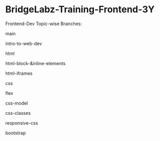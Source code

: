 # BridgeLabz-Training-Frontend-3Y




Frontend-Dev
Topic-wise Branches:

main

intro-to-web-dev

html

html-block-&inline-elements

html-iframes

css

flex

css-model

css-classes

responsive-css

bootstrap
